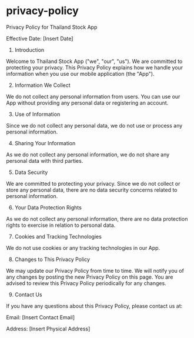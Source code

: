 # privacy-policy
Privacy Policy for Thailand Stock App

Effective Date: [Insert Date]

1. Introduction

Welcome to Thailand Stock App ("we", "our", "us"). We are committed to protecting your privacy. This Privacy Policy explains how we handle your information when you use our mobile application (the "App").

2. Information We Collect

We do not collect any personal information from users. You can use our App without providing any personal data or registering an account.

3. Use of Information

Since we do not collect any personal data, we do not use or process any personal information.

4. Sharing Your Information

As we do not collect any personal information, we do not share any personal data with third parties.

5. Data Security

We are committed to protecting your privacy. Since we do not collect or store any personal data, there are no data security concerns related to personal information.

6. Your Data Protection Rights

As we do not collect any personal information, there are no data protection rights to exercise in relation to personal data.

7. Cookies and Tracking Technologies

We do not use cookies or any tracking technologies in our App.

8. Changes to This Privacy Policy

We may update our Privacy Policy from time to time. We will notify you of any changes by posting the new Privacy Policy on this page. You are advised to review this Privacy Policy periodically for any changes.

9. Contact Us

If you have any questions about this Privacy Policy, please contact us at:

Email: [Insert Contact Email]

Address: [Insert Physical Address]
